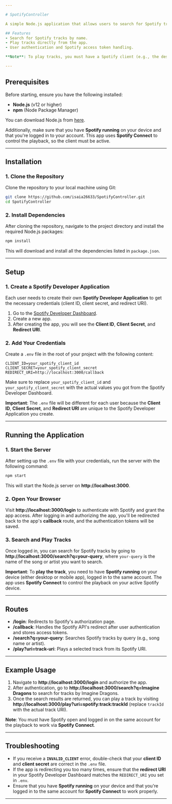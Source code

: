 ```yaml
---

# SpotifyController

A simple Node.js application that allows users to search for Spotify tracks and play them directly from the app. The app integrates with the **Spotify Web API** to enable searching for tracks, fetching their information, and playing them.

## Features
- Search for Spotify tracks by name.
- Play tracks directly from the app.
- User authentication and Spotify access token handling.

**Note**: To play tracks, you must have a Spotify client (e.g., the desktop or mobile app) running and logged in on the same account, as the app uses **Spotify Connect** to control playback.

---
```


## Prerequisites

Before starting, ensure you have the following installed:

- **Node.js** (v12 or higher)
- **npm** (Node Package Manager)

You can download Node.js from [here](https://nodejs.org/).

Additionally, make sure that you have **Spotify running** on your device and that you're logged in to your account. This app uses **Spotify Connect** to control the playback, so the client must be active.

---

## Installation

### 1. Clone the Repository

Clone the repository to your local machine using Git:

```bash
git clone https://github.com/isaia26633/SpotifyController.git
cd SpotifyController
```

### 2. Install Dependencies

After cloning the repository, navigate to the project directory and install the required Node.js packages:

```bash
npm install
```

This will download and install all the dependencies listed in `package.json`.

---

## Setup

### 1. Create a Spotify Developer Application

Each user needs to create their own **Spotify Developer Application** to get the necessary credentials (client ID, client secret, and redirect URI).

1. Go to the [Spotify Developer Dashboard](https://developer.spotify.com/dashboard/applications).
2. Create a new app.
3. After creating the app, you will see the **Client ID**, **Client Secret**, and **Redirect URI**.

### 2. Add Your Credentials

Create a `.env` file in the root of your project with the following content:

```plaintext
CLIENT_ID=your_spotify_client_id
CLIENT_SECRET=your_spotify_client_secret
REDIRECT_URI=http://localhost:3000/callback
```

Make sure to replace `your_spotify_client_id` and `your_spotify_client_secret` with the actual values you got from the Spotify Developer Dashboard.

**Important**: The `.env` file will be different for each user because the **Client ID**, **Client Secret**, and **Redirect URI** are unique to the Spotify Developer Application you create. 

---

## Running the Application

### 1. Start the Server

After setting up the `.env` file with your credentials, run the server with the following command:

```bash
npm start
```

This will start the Node.js server on **http://localhost:3000**.

### 2. Open Your Browser

Visit **http://localhost:3000/login** to authenticate with Spotify and grant the app access. After logging in and authorizing the app, you'll be redirected back to the app's **callback** route, and the authentication tokens will be saved.

### 3. Search and Play Tracks

Once logged in, you can search for Spotify tracks by going to **http://localhost:3000/search?q=your-query**, where `your-query` is the name of the song or artist you want to search.

**Important**: To **play the track**, you need to have **Spotify running** on your device (either desktop or mobile app), logged in to the same account. The app uses **Spotify Connect** to control the playback on your active Spotify device.

---

## Routes

- **/login**: Redirects to Spotify's authorization page.
- **/callback**: Handles the Spotify API's redirect after user authentication and stores access tokens.
- **/search?q=your-query**: Searches Spotify tracks by query (e.g., song name or artist).
- **/play?uri=track-uri**: Plays a selected track from its Spotify URI.

---

## Example Usage

1. Navigate to **http://localhost:3000/login** and authorize the app.
2. After authentication, go to **http://localhost:3000/search?q=Imagine Dragons** to search for tracks by Imagine Dragons.
3. Once the search results are returned, you can play a track by visiting **http://localhost:3000/play?uri=spotify:track:trackId** (replace `trackId` with the actual track URI).

**Note**: You must have Spotify open and logged in on the same account for the playback to work via **Spotify Connect**.

---

## Troubleshooting

- If you receive a **`INVALID_CLIENT`** error, double-check that your **client ID** and **client secret** are correct in the `.env` file.
- If the app is redirecting you too many times, ensure that the **redirect URI** in your Spotify Developer Dashboard matches the `REDIRECT_URI` you set in `.env`.
- Ensure that you have **Spotify running** on your device and that you're logged in to the same account for **Spotify Connect** to work properly.

---

